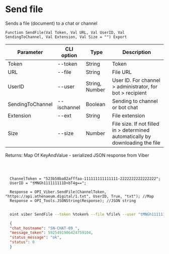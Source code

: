 ﻿---
sidebar_position: 3
---

# Send file
 Sends a file (document) to a chat or channel



`Function SendFile(Val Token, Val URL, Val UserID, Val SendingToChannel, Val Extension, Val Size = "") Export`

  | Parameter | CLI option | Type | Description |
  |-|-|-|-|
  | Token | --token | String | Token |
  | URL | --file | String | File URL |
  | UserID | --user | String, Number | User ID. For channel > administrator, for bot > recipient |
  | SendingToChannel | --ischannel | Boolean | Sending to channel or bot chat |
  | Extension | --ext | String | File extension |
  | Size | --size | Number | File size. If not filled in > determined automatically by downloading the file |

  
  Returns:  Map Of KeyAndValue - serialized JSON response from Viber

<br/>




```bsl title="Code example"
  
  ChannelToken = "523b58ba82afffaa-111111111111111-2222222222222222";
  UserID = "tMNGh111111111D+bT4g==";
  
  Response = OPI_Viber.SendFile(ChannelToken, "https://api.athenaeum.digital/1.txt", UserID, True, "txt"); //Map
  Response = OPI_Tools.JSONString(Response); //JSON string
```



```sh title="CLI command example"
    
  oint viber SendFile --token %token% --file %file% --user "tMNGh111111111D+bT4g" --ischannel %ischannel% --ext %ext% --size %size%

```

```json title="Result"
  {
  "chat_hostname": "SN-CHAT-09_",
  "message_token": 5925491906424759104,
  "status_message": "ok",
  "status": 0
  }

```
